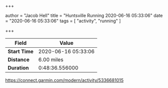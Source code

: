 +++

author = "Jacob Hell"
title = "Huntsville Running 2020-06-16 05:33:06"
date = "2020-06-16 05:33:06"
tags = [
    "activity", "running"
]

+++

<!--more-->

|Field  |Value  |
|--- | --- |
|**Start Time**|2020-06-16 05:33:06|
|**Distance**|6.00 miles|
|**Duration**|0:48:36.556000|

https://connect.garmin.com/modern/activity/5336681015